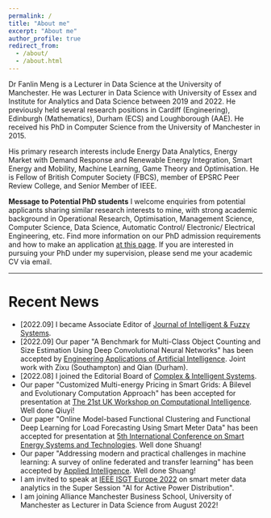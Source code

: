 ```yaml
---
permalink: /
title: "About me"
excerpt: "About me"
author_profile: true
redirect_from: 
  - /about/
  - /about.html
---
```


Dr Fanlin Meng is a Lecturer in Data Science at the University of Manchester. He was Lecturer in Data Science with University of Essex and Institute for Analytics and Data Science between 2019 and 2022. He previously held several research positions in Cardiff (Engineering), Edinburgh (Mathematics), Durham (ECS) and Loughborough (AAE). He received his PhD in Computer Science from the University of Manchester in 2015. 

His primary research interests include Energy Data Analytics, Energy Market with Demand Response and Renewable Energy Integration, Smart Energy and Mobility,  Machine Learning, Game Theory and Optimisation. He is Fellow of British Computer Society (FBCS), member of EPSRC Peer Review College, and Senior Member of IEEE. 

**Message to Potential PhD students** I welcome enquiries from potential applicants sharing similar research interests to mine, with strong academic background in Operational Research, Optimisation, Management Science, Computer Science, Data Science, Automatic Control/ Electronic/ Electrical Engineering, etc. Find more information on our PhD admission requirements and how to make an application [at this page](https://www.alliancembs.manchester.ac.uk/study/phd/). If you are interested in pursuing your PhD under my supervision, please send me your academic CV via email.  

---

Recent News
===

* [2022.09] I became Associate Editor of [Journal of Intelligent & Fuzzy Systems](https://www.iospress.com/catalog/journals/journal-of-intelligent-fuzzy-systems). 
* [2022.09] Our paper "A Benchmark for Multi-Class Object Counting and Size Estimation Using Deep Convolutional Neural Networks" has been accepted by [Engineering Applications of Artificial Intelligence](https://www.journals.elsevier.com/engineering-applications-of-artificial-intelligence). Joint work with Zixu (Southampton) and Qian (Durham). 
* [2022.08] I joined the Editorial Board of [Complex & Intelligent Systems](https://www.springer.com/journal/40747/). 
* Our paper "Customized Multi-energy Pricing in Smart Grids: A Bilevel and Evolutionary Computation Approach" has been accepted for presentation at [The 21st UK Workshop on Computational Intelligence](https://www.sheffield.ac.uk/ukci2022). Well done Qiuyi! 
* Our paper "Online Model-based Functional Clustering and Functional Deep Learning for Load Forecasting Using Smart Meter Data" has been accepted for presentation at [5th International Conference on Smart Energy Systems and Technologies](https://www.sest2022.org/). Well done Shuang! 
* Our paper "Addressing modern and practical challenges in machine learning: A survey of online federated and transfer learning" has been accepted by [Applied Intelligence](https://www.springer.com/journal/10489). Well done Shuang! 
* I am invited to speak at [IEEE ISGT Europe 2022](https://ieee-isgt-europe.org/) on smart meter data analytics in the Super Session "AI for Active Power Distribution". 
* I am joining Alliance Manchester Business School, University of Manchester as Lecturer in Data Science from August 2022! 
